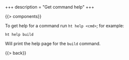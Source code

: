 +++
description = "Get command help"
+++

{{> components}}

To get help for a command run `ht help <cmd>`; for example:

```text
ht help build
```

Will print the help page for the `build` command.

{{> back}}
